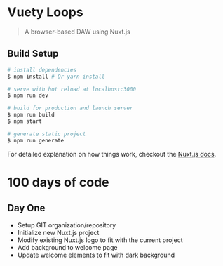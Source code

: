 # Vuety Loops

> A browser-based DAW using Nuxt.js

## Build Setup

``` bash
# install dependencies
$ npm install # Or yarn install

# serve with hot reload at localhost:3000
$ npm run dev

# build for production and launch server
$ npm run build
$ npm start

# generate static project
$ npm run generate
```

For detailed explanation on how things work, checkout the [Nuxt.js docs](https://github.com/nuxt/nuxt.js).

# 100 days of code

## Day One

- Setup GIT organization/repository
- Initialize new Nuxt.js project
- Modify existing Nuxt.js logo to fit with the current project
- Add background to welcome page
- Update welcome elements to fit with dark background
